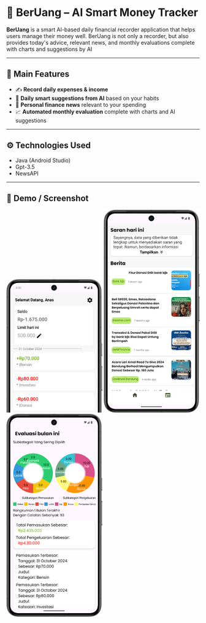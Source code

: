 # 💸 BerUang – AI Smart Money Tracker
 
**BerUang** is a smart AI-based daily financial recorder application that helps users manage their money well. BerUang is not only a recorder, but also provides today's advice, relevant news, and monthly evaluations complete with charts and suggestions by AI

---

## 📲 Main Features
- ✍️ **Record daily expenses & income**
- 🤖 **Daily smart suggestions from AI** based on your habits
- 📰 **Personal finance news** relevant to your spending
- 📈 **Automated monthly evaluation** complete with charts and AI suggestions

---

## ⚙️ Technologies Used
- Java (Android Studio)
- Gpt-3.5
- NewsAPI

---

## 📱 Demo / Screenshot
<p float="left">
 <img src="screenshot/dashboard.png" alt="Dashboard" width="250"/>
 <img src="screenshot/Saran.png" alt="Dashboard" width="250"/>
 <img src="screenshot/saranbulan.png" alt="Dashboard" width="250"/>
</p>
